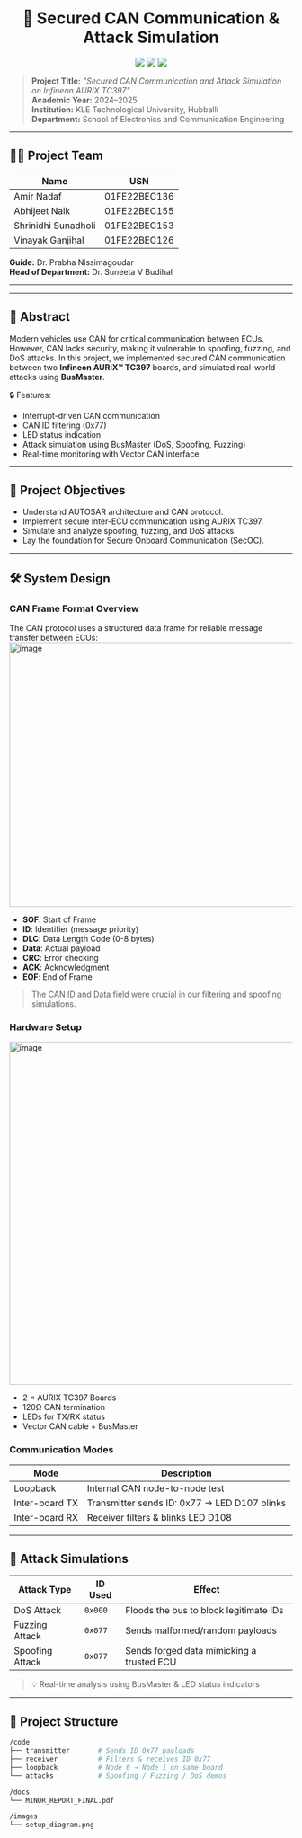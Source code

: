 <h1 align="center">🔐 Secured CAN Communication & Attack Simulation</h1>

<p align="center">
  <img src="https://img.shields.io/badge/Project-Minor--VI--Sem-blue" />
  <img src="https://img.shields.io/badge/Board-AURIX™%20TC397-orange" />
  <img src="https://img.shields.io/badge/BusMaster-Attack%20Simulation-red" />
</p>

> **Project Title:** _"Secured CAN Communication and Attack Simulation on Infineon AURIX TC397"_  
> **Academic Year:** 2024–2025  
> **Institution:** KLE Technological University, Hubballi  
> **Department:** School of Electronics and Communication Engineering

---

## 👨‍💻 Project Team

| Name               | USN              |
|--------------------|------------------|
| Amir Nadaf         | 01FE22BEC136     |
| Abhijeet Naik      | 01FE22BEC155     |
| Shrinidhi Sunadholi| 01FE22BEC153     |
| Vinayak Ganjihal   | 01FE22BEC126     |

**Guide:** Dr. Prabha Nissimagoudar  
**Head of Department:** Dr. Suneeta V Budihal

---


---

## 📘 Abstract

Modern vehicles use CAN for critical communication between ECUs. However, CAN lacks security, making it vulnerable to spoofing, fuzzing, and DoS attacks. In this project, we implemented secured CAN communication between two **Infineon AURIX™ TC397** boards, and simulated real-world attacks using **BusMaster**.

🔒 Features:
- Interrupt-driven CAN communication
- CAN ID filtering (0x77)
- LED status indication
- Attack simulation using BusMaster (DoS, Spoofing, Fuzzing)
- Real-time monitoring with Vector CAN interface

---

## 🎯 Project Objectives

- Understand AUTOSAR architecture and CAN protocol.
- Implement secure inter-ECU communication using AURIX TC397.
- Simulate and analyze spoofing, fuzzing, and DoS attacks.
- Lay the foundation for Secure Onboard Communication (SecOC).

---

## 🛠️ System Design

### CAN Frame Format Overview

The CAN protocol uses a structured data frame for reliable message transfer between ECUs:
<img width="1332" height="471" alt="image" src="https://github.com/user-attachments/assets/f160d005-8cd5-4330-ba28-4ac99fc18d73" />


- **SOF**: Start of Frame  
- **ID**: Identifier (message priority)  
- **DLC**: Data Length Code (0-8 bytes)  
- **Data**: Actual payload  
- **CRC**: Error checking  
- **ACK**: Acknowledgment  
- **EOF**: End of Frame

> The CAN ID and Data field were crucial in our filtering and spoofing simulations.


### Hardware Setup
<img width="1188" height="611" alt="image" src="https://github.com/user-attachments/assets/bd48217b-f81c-4e9c-b043-8a476f81824b" />



- 2 × AURIX TC397 Boards
- 120Ω CAN termination
- LEDs for TX/RX status
- Vector CAN cable + BusMaster

### Communication Modes

| Mode           | Description                                  |
|----------------|----------------------------------------------|
| Loopback       | Internal CAN node-to-node test               |
| Inter-board TX | Transmitter sends ID: 0x77 → LED D107 blinks |
| Inter-board RX | Receiver filters & blinks LED D108           |

---

## 🧪 Attack Simulations

| Attack Type     | ID Used   | Effect                                               |
|------------------|-----------|------------------------------------------------------|
| DoS Attack       | `0x000`   | Floods the bus to block legitimate IDs              |
| Fuzzing Attack   | `0x077`   | Sends malformed/random payloads                     |
| Spoofing Attack  | `0x077`   | Sends forged data mimicking a trusted ECU           |

> 💡 Real-time analysis using BusMaster & LED status indicators

---

## 📂 Project Structure

```bash
/code
├── transmitter       # Sends ID 0x77 payloads
├── receiver          # Filters & receives ID 0x77
├── loopback          # Node 0 → Node 1 on same board
└── attacks           # Spoofing / Fuzzing / DoS demos

/docs
└── MINOR_REPORT_FINAL.pdf

/images
└── setup_diagram.png
